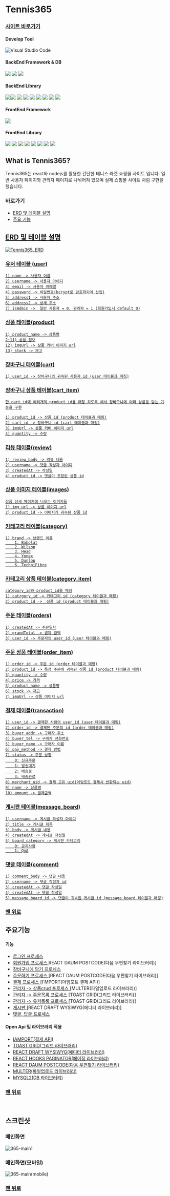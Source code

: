 # Tennis365

### <a href="https://sleepy-austin-0254fa.netlify.app/">사이트 바로가기</a>

#### Develop Tool

![Visual Studio Code](https://img.shields.io/badge/Visual%20Studio%20Code-0078d7.svg?style=for-the-badge&logo=visual-studio-code&logoColor=white)

#### BackEnd Framework & DB

<img src="https://img.shields.io/badge/Node-v14.16.0-green.svg" /> <img src="https://img.shields.io/badge/express-v4.17.1-red.svg" />
<img src="https://img.shields.io/badge/mysql-v5.7.10-red.svg" />

#### BackEnd Library

<img src="https://img.shields.io/badge/bcrypt-v3.0.5-green.svg" /><img src="https://img.shields.io/badge/axios-v0.21.4-green.svg" />
<img src="https://img.shields.io/badge/bodyparser-v1.19.0-green.svg" />
<img src="https://img.shields.io/badge/cors-v2.8.5-green.svg" /> <img src="https://img.shields.io/badge/dotenv-v8.2.0-green.svg" />
<img src="https://img.shields.io/badge/jsonwebtoken-v8.5.1-green.svg" /> <img src="https://img.shields.io/badge/multer-v1.4.2-green.svg" />
<img src="https://img.shields.io/badge/mysql2-v2.2.5-green.svg" />
<img src="https://img.shields.io/badge/nodemon-v2.0.4-green.svg" />

#### FrontEnd Framework

<img src="https://img.shields.io/badge/react-v17.0.2-green.svg" />

#### FrontEnd Library

<img src="https://img.shields.io/badge/tui_grid-v4.14.0-blue.svg" /> <img src="https://img.shields.io/badge/tui_pagination-v3.4.0-blue.svg" /> <img src="https://img.shields.io/badge/react_responsive_carousel-v3.2.21-blue.svg" /> <img src="https://img.shields.io/badge/react_draft_wysiwyg-v1.14.7-blue.svg" /> <img src="https://img.shields.io/badge/react_daum_postcode-v2.0.6-blue.svg" /> <img src="https://img.shields.io/badge/react_draft_wysiwyg-v1.14.7-blue.svg" /> <img src="https://img.shields.io/badge/axios-v0.21.1-blue.svg" /> <img src="https://img.shields.io/badge/iamport_payment-v1.1.8-blue.svg" />

## What is Tennis365?

Tennis365는 react와 nodejs를 활용한 간단한 테니스 라켓 쇼핑몰 사이트 입니다.
일반 사용자 페이지와 관리자 페이지로 나뉘어져 있으며 실제 쇼핑몰 사이트 처럼 구현을 했습니다.

### <span id='top'>바로가기</span>

- <a href="#erd">ERD 및 테이블 설명</span>
- <a href="#main-features">주요 기능</span>
<!-- - <a href="#screen">스크린샷</span> -->

## <span id="erd">ERD 및 테이블 설명</span>

![Tennis365_ERD](https://user-images.githubusercontent.com/79352105/135453243-93437b5f-9dc8-4b0a-b029-736c8e1102b8.png)

### 유저 테이블 (user)

```
1) name -> 사용자 이름
2) username -> 사용자 아이디
3) email -> 사용자 이메일
4) password -> 비밀번호(bcrypt로 암호화되어 삽입)
5) address1 -> 사용자 주소
6) address2 -> 상세 주소
7) isAdmin ->  일반 사용자 = 0, 관리자 = 1 (회원가입시 default 0)
```

### 상품 테이블(product)

```
1) product_name -> 상품명
2~11) 상품 정보
12) imgUrl -> 상품 커버 이미지 url
13) stock -> 재고
```

### 장바구니 테이블(cart)

```
1) user_id -> 장바구니의 귀속된 사용자 id (user 테이블과 매칭)
```

### 장바구니 상품 테이블(cart_item)

```
한 cart_id에 여러개의 product_id를 매칭 하도록 해서 장바구니에 여러 상품을 담는 기능을 구현

1) product_id -> 상품 id (product 테이블과 매핑)
2) cart_id -> 장바구니 id (cart 테이블과 매핑)
3) imgUrl -> 상품 커버 이미지 url
4) quantity -> 수량
```

### 리뷰 테이블(review)

```
1) review_body -> 리뷰 내용
2) username -> 댓글 작성자 아이디
3) createdAt -> 작성일
4) product_id -> 댓글이 포함된 상품 id
```

### 상품 이미지 테이블(images)

```
상품 상세 페이지에 나오는 이미지들
1) img_url -> 상품 이미지 url
2) product_id -> 이미지가 귀속된 상품 id
```

### 카테고리 테이블(category)

```
1) brand -> 브랜드 이름
    1. Babolat
    2. Wilson
    3. Head
    4. Yonex
    5. Dunlop
    6. TechniFibre

```

### 카테고리 상품 테이블(category_item)

```
category_id와 product_id를 매칭
1) catrgory_id -> 카테고리 id (category 테이블과 매핑)
2) product_id ->  상품 id (product 테이블과 매핑)
```

### 주문 테이블(orders)

```
1) createdAt -> 주문일자
2) grandTotal -> 결제 금액
3) user_id -> 주문자의 user_id (user 테이블과 매핑)
```

### 주문 상품 테이블(order_item)

```
1) order_id -> 주문 id (order 테이블과 매핑)
2) product_id -> 특정 주문에 귀속된 상품 id (product 테이블과 매핑)
3) quantity -> 수량
4) price -> 가격
5) product_name -> 상품명
6) stock -> 재고
7) imgUrl -> 상품 이미지 url
```

### 결제 테이블(transaction)

```
1) user_id -> 결제한 사람의 user_id (user 테이블과 매핑)
2) order_id -> 결제된 주문의 id (order 테이블과 매핑)
3) buyer_addr -> 구매자 주소
4) buyer_tel -> 구매자 전화번호
5) buyer_name -> 구매자 이름
6) pay_method -> 결제 방법
7) status -> 주문 상황
    0: 신규주문
    1: 발송대기
    2: 배송중
    3: 배송완료
8) merchant_uid -> 결제 고유 uid(아임포트 결제시 반환되는 uid)
9) name -> 상품명
10) amount -> 결제금액
```

### 게시판 테이블(message_board)

```
1) username -> 게시글 작성자 아이디
2) title -> 게시글 제목
3) body -> 게시글 내용
4) createdAt -> 게시글 작성일
5) board_category -> 게시판 카테고리
    0: 공지사항
    1: QnA
```

### 댓글 테이블(comment)

```
1) comment_body -> 댓글 내용
2) username -> 댓글 작성자 id
3) createdAt -> 댓글 작성일
4) createdAt -> 댓글 작성일
5) message_board_id -> 댓글이 귀속된 게시글 id (message_board 테이블과 매핑)
```

### <a href="#top">맨 위로</a>

## <span id="main-features">주요기능</span>

#### <span id="features">기능</span>

- <a href="https://github.com/flexing1010/Tennis365/blob/main/%EA%B8%B0%EB%8A%A5/login.md">로그인 프로세스 </a>
- <a href="https://github.com/flexing1010/Tennis365/blob/main/%EA%B8%B0%EB%8A%A5/join.md">회원가입 프로세스 </a> REACT DAUM POSTCODE(다음 우편찾기 라이브러리)]
- <a href="https://github.com/flexing1010/Tennis365/blob/main/%EA%B8%B0%EB%8A%A5/cart.md">장바구니에 담기 프로세스 </a>
- <a href="https://github.com/flexing1010/Tennis365/blob/main/%EA%B8%B0%EB%8A%A5/order.md">주문하기 프로세스 </a> [REACT DAUM POSTCODE(다음 우편찾기 라이브러리)]
- <a href="https://github.com/flexing1010/Tennis365/blob/main/%EA%B8%B0%EB%8A%A5/transaction.md">결제 프로세스 </a> [I'MPORT(아임포트 결제 API)]
- <a href="https://github.com/flexing1010/Tennis365/blob/main/%EA%B8%B0%EB%8A%A5/adminProductCRUD.md">관리자 -> 상품crud 프로세스 </a> [MULTER(파일업로드 라이브러리)]
- <a href="https://github.com/flexing1010/Tennis365/blob/main/%EA%B8%B0%EB%8A%A5/AdminOrderList.md">관리자 -> 주문목록 프로세스</a> [TOAST GRID(그리드 라이브러리)]
- <a href="https://github.com/flexing1010/Tennis365/blob/main/%EA%B8%B0%EB%8A%A5/AdminUserList.md">관리자 -> 유저목록 프로세스 </a> [TOAST GRID(그리드 라이브러리)]
- <a href="https://github.com/flexing1010/Tennis365/blob/main/%EA%B8%B0%EB%8A%A5/messageBoard.md">게시판 </a> [REACT DRAFT WYSIWYG(에디터 라이브러리)]
- <a href="https://github.com/flexing1010/Tennis365/blob/main/%EA%B8%B0%EB%8A%A5/ReplyComment.md">댓글, 답글 프로세스</a>
<!-- - <a href="">서버, 프론트 개발환경</a>
  [ MYSQL2(DB 라이브러리)] -->

#### <span id="library">Open Api 및 라이브러리 적용</span>

- <a href="https://www.iamport.kr/">IAMPORT(결제 API)</a>
- <a href="https://ui.toast.com/tui-grid/">TOAST GRID(그리드 라이브러리)</a>
- <a href="https://jpuri.github.io/react-draft-wysiwyg/#/">REACT DRAFT WYSIWYG(에디터 라이브러리)</a>
- <a href="https://www.npmjs.com/package/react-hooks-paginator">REACT HOOKS PAGINATOR(페이징 라이브러리)</a>
- <a href="http://postcode.map.daum.net/guide">REACT DAUM POSTCODE(다음 우편찾기 라이브러리)</a>
- <a href="https://www.npmjs.com/package/multer">MULTER(파일업로드 라이브러리)</a>
- <a href="https://www.npmjs.com/package/mysql2">MYSQL2(DB 라이브러리)</a>

### <a href="#top">맨 위로</a>

<br />

## 스크린샷

### 메인화면

![365-main1](https://user-images.githubusercontent.com/79352105/136037615-333a6fa2-502b-4e31-80a8-49039bdadb11.gif)

### 메인화면(모바일)

![365-main(mobile)](https://user-images.githubusercontent.com/79352105/136038050-3496d8c0-8325-43ae-b9ed-439261050cfb.gif)

### <a href="#top">맨 위로</a>
